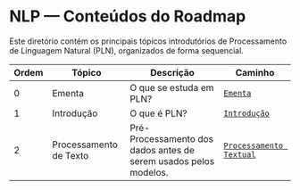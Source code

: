 # NLP — Conteúdos do Roadmap

Este diretório contém os principais tópicos introdutórios de Processamento de Linguagem Natural (PLN), organizados de forma sequencial.

| Ordem | Tópico         | Descrição                                                  | Caminho                  |
|-------|----------------|------------------------------------------------------------|--------------------------|
| 0     | Ementa         | O que se estuda em PLN?                                    | [`Ementa`](./Ementa/README.md) |
| 1     | Introdução     | O que é PLN?                                               | [`Introdução`](./Introdução/) |
| 2     | Processamento de Texto | Pré-Processamento dos dados antes de serem usados pelos modelos. | [`Processamento Textual`](./ProcessamentoTextual/) |